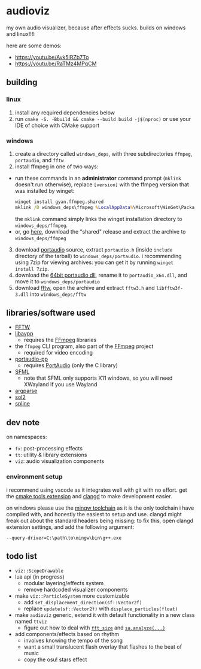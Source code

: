 # audioviz
my own audio visualizer, because after effects sucks.
builds on windows and linux!!!!

here are some demos:
- https://youtu.be/Avk5lRZb7To
- https://youtu.be/RaTMz4MPqCM

## building
### linux
1. install any required dependencies below
2. run `cmake -S. -Bbuild && cmake --build build -j$(nproc)` or use your IDE of choice with CMake support

### windows
1. create a directory called `windows_deps`, with three subdirectories `ffmpeg`, `portaudio`, and `fftw`
2. install ffmpeg in one of two ways:
  - run these commands in an **administrator** command prompt (`mklink` doesn't run otherwise), replace `[version]` with the ffmpeg version that was installed by winget:
    ```cmd
    winget install gyan.ffmpeg.shared
    mklink /D windows_deps\ffmpeg %LocalAppData%\Microsoft\WinGet\Packages\Gyan.FFmpeg.Shared_Microsoft.Winget.Source_8wekyb3d8bbwe\ffmpeg-[version]-full_build-shared
    ```
	the `mklink` command simply links the winget installation directory to `windows_deps/ffmpeg`.
  - or, go [here](https://www.gyan.dev/ffmpeg/builds/#release-builds), download the "shared" release and extract the archive to `windows_deps/ffmpeg`
3. download [portaudio](https://files.portaudio.com/download.html) source, extract `portaudio.h` (inside `include` directory of the tarball) to `windows_deps/portaudio`. i recommending using 7zip for viewing archives: you can get it by running `winget install 7zip`.
4. download the [64bit portaudio dll](https://github.com/spatialaudio/portaudio-binaries), rename it to `portaudio_x64.dll`, and move it to `windows_deps/portaudio`
5. download [fftw](https://fftw.org/install/windows.html), open the archive and extract `fftw3.h` and `libfftw3f-3.dll` into `windows_deps/fftw`

## libraries/software used
- [FFTW](https://fftw.org)
- [libavpp](https://github.com/trustytrojan/libavpp)
  - requires the [FFmpeg](https://github.com/FFmpeg/FFmpeg) libraries
- the `ffmpeg` CLI program, also part of the [FFmpeg](https://github.com/FFmpeg/FFmpeg) project
  - required for video encoding
- [portaudio-pp](https://github.com/trustytrojan/portaudio-pp)
  - requires [PortAudio](https://github.com/PortAudio/portaudio) (only the C library)
- [SFML](https://github.com/SFML/SFML)
  - note that SFML only supports X11 windows, so you will need XWayland if you use Wayland
- [argparse](https://github.com/p-ranav/argparse)
- [sol2](https://github.com/ThePhD/sol2)
- [spline](https://github.com/ttk592/spline)

## dev note
on namespaces:
- `fx`: post-processing effects
- `tt`: utility & library extensions
- `viz`: audio visualization components

### environment setup
i recommend using vscode as it integrates well with git with no effort. get the [cmake tools extension](https://marketplace.visualstudio.com/items?itemName=ms-vscode.cmake-tools) and [clangd](https://marketplace.visualstudio.com/items?itemName=llvm-vs-code-extensions.vscode-clangd) to make development easier.

on windows please use the [mingw toolchain](https://github.com/niXman/mingw-builds-binaries/releases) as it is the only toolchain i have compiled with, and honestly the easiest to setup and use. clangd might freak out about the standard headers being missing: to fix this, open clangd extension settings, and add the following argument:
```
--query-driver=C:\path\to\mingw\bin\g++.exe
```

## todo list
- `viz::ScopeDrawable`
- lua api (in progress)
  - modular layering/effects system
  - remove hardcoded visualizer components
- make `viz::ParticleSystem` more customizable
  - add `set_displacement_direction(sf::Vector2f)`
  - replace `update(sf::Vector2f)` with `displace_particles(float)`
- make `audioviz` generic, extend it with default functionality in a new class named `ttviz`
  - figure out how to deal with [`fft_size`](src/audioviz.cpp#L284) and [`sa.analyze(...)`](src/audioviz.cpp#L299)
- add components/effects based on rhythm
  - involves knowing the tempo of the song
  - want a small translucent flash overlay that flashes to the beat of music
  - copy the osu! stars effect

